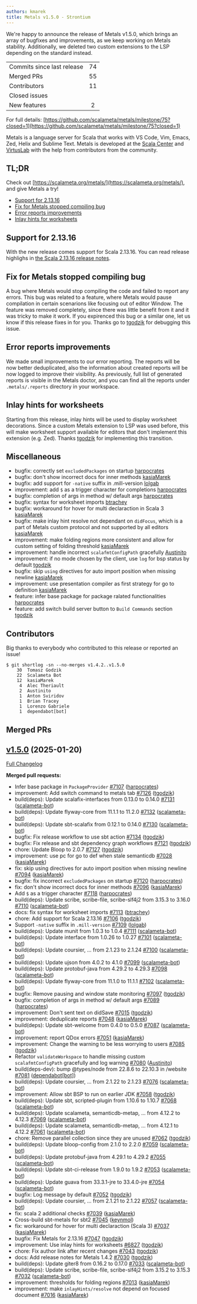 ```yaml
---
authors: kmarek
title: Metals v1.5.0 - Strontium
---
```


We're happy to announce the release of Metals v1.5.0, which brings an array of bugfixes and improvements, as we keep working on Metals stability. Additionally, we deleted two custom extensions to the LSP depending on the standard instead.

<table>
<tbody>
  <tr>
    <td>Commits since last release</td>
    <td align="center">74</td>
  </tr>
  <tr>
    <td>Merged PRs</td>
    <td align="center">55</td>
  </tr>
    <tr>
    <td>Contributors</td>
    <td align="center">11</td>
  </tr>
  <tr>
    <td>Closed issues</td>
    <td align="center"></td>
  </tr>
  <tr>
    <td>New features</td>
    <td align="center">2</td>
  </tr>
</tbody>
</table>

For full details: [https://github.com/scalameta/metals/milestone/75?closed=1](https://github.com/scalameta/metals/milestone/75?closed=1)

Metals is a language server for Scala that works with VS Code, Vim, Emacs, Zed,
Helix and Sublime Text. Metals is developed at the
[Scala Center](https://scala.epfl.ch/) and [VirtusLab](https://virtuslab.com)
with the help from contributors from the community.

## TL;DR

Check out [https://scalameta.org/metals/](https://scalameta.org/metals/), and
give Metals a try!

- [Support for 2.13.16](#support-for-2.13.16)
- [Fix for Metals stopped compiling bug](#fix-for-Metals-stopped-compiling-bug)
- [Error reports improvements](error-reports-improvements)
- [Inlay hints for worksheets](inlay-hints-for-worksheets)

## Support for 2.13.16
With the new release comes support for Scala 2.13.16. You can read release highlighs in [the Scala 2.13.16 release notes](https://github.com/scala/scala/releases/tag/v2.13.16).

## Fix for Metals stopped compiling bug
A bug where Metals would stop compiling the code and failed to report any errors. This bug was related to a feature, where Metals would pause compilation in certain scenarions like focusing out of editor Window. The feature was removed completely, since there was little benefit from it and it was tricky to make it work. If you expirenced this bug or a similar one, let us know if this release fixes in for you. Thanks go to [tgodzik](https://github.com/tgodzik) for debugging this issue.

## Error reports improvements
We made small improvements to our error reporting. The reports will be now better deduplicated, also the information about created reports will be now logged to improve their visibility. As previously, full list of generated reports is visible in the Metals doctor, and you can find all the reports under `.metals/.reports` directory in your workspace.

## Inlay hints for worksheets
Starting from this release, inlay hints will be used to display worksheet decorations. Since a custom Metals extension to LSP was used before, this will make worksheet support available for editors that don't implement this extension (e.g. Zed). Thanks [tgodzik](https://github.com/tgodzik) for implementing this transition.

## Miscellaneous
- bugfix: correctly set `excludedPackages` on startup [harpocrates](https://github.com/harpocrates)
- bugfix: don't show incorrect docs for inner methods [kasiaMarek](https://github.com/kasiaMarek)
- bugfix: add support for `-native` suffix in .mill-version [lolgab](https://github.com/lolgab)
- improvement: add `$` as a trigger character for completions [harpocrates](https://github.com/harpocrates)
- bugfix: completion of args in method w/ default args [harpocrates](https://github.com/harpocrates)
- bugfix: syntax for worksheet imports [btrachey](https://github.com/btrachey)
- bugfix: workaround for hover for multi declaraction in Scala 3 [kasiaMarek](https://github.com/kasiaMarek)
- bugfix: make inlay hint resolve not dependant on `didFocus`, which is a part of Metals custom protocol and not supported by all editors [kasiaMarek](https://github.com/kasiaMarek)
- improvement: make folding regions more consistent and allow for custom setting of folding threshold [kasiaMarek](https://github.com/kasiaMarek)
- improvement: handle incorrect `scalafmtConfigPath` gracefully [Austinito](https://github.com/Austinito)
- improvement: if no mode chosen by the client, use `log` for bsp status by default [tgodzik](https://github.com/tgodzik)
- bugfix: skip `using` directives for auto import position when missing newline [kasiaMarek](https://github.com/kasiaMarek)
- improvement: use presentation compiler as first strategy for go to definition [kasiaMarek](https://github.com/kasiaMarek)
- feature: infer base package for package ralated functionalities [harpocrates](https://github.com/harpocrates)
- feature: add switch build server button to `Build Commands` section [tgodzik](https://github.com/tgodzik)

## Contributors

Big thanks to everybody who contributed to this release or reported an issue!

```
$ git shortlog -sn --no-merges v1.4.2..v1.5.0
    30	Tomasz Godzik
    22	Scalameta Bot
    12	kasiaMarek
     4	Alec Theriault
     2	Austinito
     1	Anton Sviridov
     1	Brian Tracey
     1	Lorenzo Gabriele
     1	dependabot[bot]
```

## Merged PRs

## [v1.5.0](https://github.com/scalameta/metals/tree/v1.5.0) (2025-01-20)

[Full Changelog](https://github.com/scalameta/metals/compare/v1.4.2...v1.5.0)

**Merged pull requests:**

- Infer base package in `PackageProvider`
  [\#7107](https://github.com/scalameta/metals/pull/7107)
  ([harpocrates](https://github.com/harpocrates))
- improvement: Add switch command to metals tab
  [\#7126](https://github.com/scalameta/metals/pull/7126)
  ([tgodzik](https://github.com/tgodzik))
- build(deps): Update scalafix-interfaces from 0.13.0 to 0.14.0
  [\#7131](https://github.com/scalameta/metals/pull/7131)
  ([scalameta-bot](https://github.com/scalameta-bot))
- build(deps): Update flyway-core from 11.1.1 to 11.2.0
  [\#7132](https://github.com/scalameta/metals/pull/7132)
  ([scalameta-bot](https://github.com/scalameta-bot))
- build(deps): Update sbt-scalafix from 0.12.1 to 0.14.0
  [\#7130](https://github.com/scalameta/metals/pull/7130)
  ([scalameta-bot](https://github.com/scalameta-bot))
- bugfix: Fix release workflow to use sbt action
  [\#7134](https://github.com/scalameta/metals/pull/7134)
  ([tgodzik](https://github.com/tgodzik))
- bugfix: Fix release and sbt dependency graph workflows
  [\#7121](https://github.com/scalameta/metals/pull/7121)
  ([tgodzik](https://github.com/tgodzik))
- chore: Update Bloop to 2.0.7
  [\#7127](https://github.com/scalameta/metals/pull/7127)
  ([tgodzik](https://github.com/tgodzik))
- improvement: use pc for go to def when stale semanticdb
  [\#7028](https://github.com/scalameta/metals/pull/7028)
  ([kasiaMarek](https://github.com/kasiaMarek))
- fix: skip using directives for auto import position when missing newline
  [\#7094](https://github.com/scalameta/metals/pull/7094)
  ([kasiaMarek](https://github.com/kasiaMarek))
- bugfix: fix incorrect `excludedPackages` on startup
  [\#7120](https://github.com/scalameta/metals/pull/7120)
  ([harpocrates](https://github.com/harpocrates))
- fix: don't show incorrect docs for inner methods
  [\#7096](https://github.com/scalameta/metals/pull/7096)
  ([kasiaMarek](https://github.com/kasiaMarek))
- Add `$` as a trigger character
  [\#7118](https://github.com/scalameta/metals/pull/7118)
  ([harpocrates](https://github.com/harpocrates))
- build(deps): Update scribe, scribe-file, scribe-slf4j2 from 3.15.3 to 3.16.0
  [\#7110](https://github.com/scalameta/metals/pull/7110)
  ([scalameta-bot](https://github.com/scalameta-bot))
- docs: fix syntax for worksheet imports
  [\#7113](https://github.com/scalameta/metals/pull/7113)
  ([btrachey](https://github.com/btrachey))
- chore: Add support for Scala 2.13.16
  [\#7106](https://github.com/scalameta/metals/pull/7106)
  ([tgodzik](https://github.com/tgodzik))
- Support `-native` suffix in `.mill-version`
  [\#7109](https://github.com/scalameta/metals/pull/7109)
  ([lolgab](https://github.com/lolgab))
- build(deps): Update munit from 1.0.3 to 1.0.4
  [\#7111](https://github.com/scalameta/metals/pull/7111)
  ([scalameta-bot](https://github.com/scalameta-bot))
- build(deps): Update interface from 1.0.26 to 1.0.27
  [\#7101](https://github.com/scalameta/metals/pull/7101)
  ([scalameta-bot](https://github.com/scalameta-bot))
- build(deps): Update coursier, ... from 2.1.23 to 2.1.24
  [\#7100](https://github.com/scalameta/metals/pull/7100)
  ([scalameta-bot](https://github.com/scalameta-bot))
- build(deps): Update ujson from 4.0.2 to 4.1.0
  [\#7099](https://github.com/scalameta/metals/pull/7099)
  ([scalameta-bot](https://github.com/scalameta-bot))
- build(deps): Update protobuf-java from 4.29.2 to 4.29.3
  [\#7098](https://github.com/scalameta/metals/pull/7098)
  ([scalameta-bot](https://github.com/scalameta-bot))
- build(deps): Update flyway-core from 11.1.0 to 11.1.1
  [\#7102](https://github.com/scalameta/metals/pull/7102)
  ([scalameta-bot](https://github.com/scalameta-bot))
- bugfix: Remove pausing and window state monitoring
  [\#7097](https://github.com/scalameta/metals/pull/7097)
  ([tgodzik](https://github.com/tgodzik))
- bugfix: completion of args in method w/ default args
  [\#7089](https://github.com/scalameta/metals/pull/7089)
  ([harpocrates](https://github.com/harpocrates))
- improvement: Don't sent text on didSave
  [\#7015](https://github.com/scalameta/metals/pull/7015)
  ([tgodzik](https://github.com/tgodzik))
- improvement: deduplicate reports
  [\#7048](https://github.com/scalameta/metals/pull/7048)
  ([kasiaMarek](https://github.com/kasiaMarek))
- build(deps): Update sbt-welcome from 0.4.0 to 0.5.0
  [\#7087](https://github.com/scalameta/metals/pull/7087)
  ([scalameta-bot](https://github.com/scalameta-bot))
- improvement: report QDox errors
  [\#7051](https://github.com/scalameta/metals/pull/7051)
  ([kasiaMarek](https://github.com/kasiaMarek))
- improvement: Change the warning to be less worrying to users
  [\#7085](https://github.com/scalameta/metals/pull/7085)
  ([tgodzik](https://github.com/tgodzik))
- Refactor `validateWorkspace` to handle missing custom `scalafmtConfigPath` gracefully and log warning
  [\#7080](https://github.com/scalameta/metals/pull/7080)
  ([Austinito](https://github.com/Austinito))
- build(deps-dev): bump @types/node from 22.8.6 to 22.10.3 in /website
  [\#7081](https://github.com/scalameta/metals/pull/7081)
  ([dependabot[bot]](https://github.com/dependabot[bot]))
- build(deps): Update coursier, ... from 2.1.22 to 2.1.23
  [\#7076](https://github.com/scalameta/metals/pull/7076)
  ([scalameta-bot](https://github.com/scalameta-bot))
- improvement: Allow sbt BSP to run on earlier JDK
  [\#7058](https://github.com/scalameta/metals/pull/7058)
  ([tgodzik](https://github.com/tgodzik))
- build(deps): Update sbt, scripted-plugin from 1.10.6 to 1.10.7
  [\#7068](https://github.com/scalameta/metals/pull/7068)
  ([scalameta-bot](https://github.com/scalameta-bot))
- build(deps): Update scalameta, semanticdb-metap, ... from 4.12.2 to 4.12.3
  [\#7069](https://github.com/scalameta/metals/pull/7069)
  ([scalameta-bot](https://github.com/scalameta-bot))
- build(deps): Update scalameta, semanticdb-metap, ... from 4.12.1 to 4.12.2
  [\#7061](https://github.com/scalameta/metals/pull/7061)
  ([scalameta-bot](https://github.com/scalameta-bot))
- chore: Remove parallel collection since they are unused
  [\#7062](https://github.com/scalameta/metals/pull/7062)
  ([tgodzik](https://github.com/tgodzik))
- build(deps): Update bloop-config from 2.1.0 to 2.2.0
  [\#7059](https://github.com/scalameta/metals/pull/7059)
  ([scalameta-bot](https://github.com/scalameta-bot))
- build(deps): Update protobuf-java from 4.29.1 to 4.29.2
  [\#7055](https://github.com/scalameta/metals/pull/7055)
  ([scalameta-bot](https://github.com/scalameta-bot))
- build(deps): Update sbt-ci-release from 1.9.0 to 1.9.2
  [\#7053](https://github.com/scalameta/metals/pull/7053)
  ([scalameta-bot](https://github.com/scalameta-bot))
- build(deps): Update guava from 33.3.1-jre to 33.4.0-jre
  [\#7054](https://github.com/scalameta/metals/pull/7054)
  ([scalameta-bot](https://github.com/scalameta-bot))
- bugfix: Log message by default
  [\#7052](https://github.com/scalameta/metals/pull/7052)
  ([tgodzik](https://github.com/tgodzik))
- build(deps): Update coursier, ... from 2.1.21 to 2.1.22
  [\#7057](https://github.com/scalameta/metals/pull/7057)
  ([scalameta-bot](https://github.com/scalameta-bot))
- fix: scala 2 additional checks
  [\#7039](https://github.com/scalameta/metals/pull/7039)
  ([kasiaMarek](https://github.com/kasiaMarek))
- Cross-build sbt-metals for sbt2
  [\#7045](https://github.com/scalameta/metals/pull/7045)
  ([keynmol](https://github.com/keynmol))
- fix: workaround for hover for multi declaraction (Scala 3)
  [\#7037](https://github.com/scalameta/metals/pull/7037)
  ([kasiaMarek](https://github.com/kasiaMarek))
- bugfix: Fix Metals for 2.13.16
  [\#7047](https://github.com/scalameta/metals/pull/7047)
  ([tgodzik](https://github.com/tgodzik))
- improvement: Use inlay hints for worksheets
  [\#6827](https://github.com/scalameta/metals/pull/6827)
  ([tgodzik](https://github.com/tgodzik))
- chore: Fix author link after recent changes
  [\#7043](https://github.com/scalameta/metals/pull/7043)
  ([tgodzik](https://github.com/tgodzik))
- docs: Add release notes for Metals 1.4.2
  [\#7030](https://github.com/scalameta/metals/pull/7030)
  ([tgodzik](https://github.com/tgodzik))
- build(deps): Update giter8 from 0.16.2 to 0.17.0
  [\#7033](https://github.com/scalameta/metals/pull/7033)
  ([scalameta-bot](https://github.com/scalameta-bot))
- build(deps): Update scribe, scribe-file, scribe-slf4j2 from 3.15.2 to 3.15.3
  [\#7032](https://github.com/scalameta/metals/pull/7032)
  ([scalameta-bot](https://github.com/scalameta-bot))
- improvement: thresholds for folding regions
  [\#7013](https://github.com/scalameta/metals/pull/7013)
  ([kasiaMarek](https://github.com/kasiaMarek))
- improvement: make `inlayHints/resolve` not depend on focused document
  [\#7016](https://github.com/scalameta/metals/pull/7016)
  ([kasiaMarek](https://github.com/kasiaMarek))
